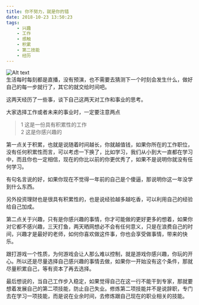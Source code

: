 ```yaml
---
title: 你不努力，就是你的错
date: 2018-10-23 13:50:23
tags:
	- 兴趣
	- 工作
	- 感触
	- 积累
	- 第二技能
	- 经历
---
```

![Alt text](/images/work_summary.jpg)  
生活每时每刻都是直播，没有预演，也不需要去猜测下一个时刻会发生什么，做好自己的每一步就行了，其它的就交给时间吧。

这两天经历了一些事，谈下自己这两天对工作和事业的思考。

大家选择工作或者未来的事业时，一定要注意两点

> 1 这是一份具有积累性的工作  
> 2 这是你感兴趣的   

<!-- more -->
第一点关于积累，也就是说随着时间越长，你就越值钱，如果你所在的工作职位，没有任何积累性而言，可以考虑一下换了，比如学习，我们从小到大一直都在学习中，而且你也一定相信，现在的你比以前的你更优秀了，如果不是说明你就没有任何学习。

有句名言说的好，如果你现在不觉得一年前的自己是个傻逼，那说明你这一年没学到什么东西。

另外投资理财也是很具有积累性的，也是说经验越多越吃香，可以利用自己的经验给自己加成。

第二点关于兴趣，只有是你感兴趣的事情，你才可能做的更好更多的想着，如果你对它都不感兴趣，三天打鱼，两天晒网想必不会有任何意义，只是在浪费自己的时间，兴趣才是最好的老师，如何你喜欢做这件事，你也会享受做事情，带来的快乐。

跟打游戏一个性质，为何游戏会让人那么难以控制，就是游戏你感兴趣，你玩的开心。所以还是尽量选择自己感兴趣的事情去做，如果你一开始没有这个条件，那就尽量积累自己，等有资本了再去选择。

最后想说的，当自己工作步入稳定，如果觉得自己在这一行不能干到专家，那就要想着发展自己的第二项技能，防止自己失业。修炼第二项技能并不是说辞职，专门去在学习一项技能，而是说在业余时间，去修炼跟自己现在的职业相关的技能。
